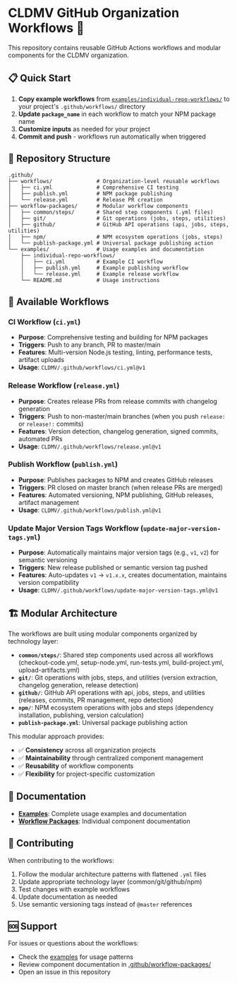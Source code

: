# CLDMV GitHub Organization Workflows 🚀

This repository contains reusable GitHub Actions workflows and modular components for the CLDMV organization.

## 📋 Quick Start

1. **Copy example workflows** from [`examples/individual-repo-workflows/`](examples/individual-repo-workflows/) to your project's `.github/workflows/` directory
2. **Update `package_name`** in each workflow to match your NPM package name
3. **Customize inputs** as needed for your project
4. **Commit and push** - workflows run automatically when triggered

## 📂 Repository Structure

```
.github/
├── workflows/              # Organization-level reusable workflows
│   ├── ci.yml              # Comprehensive CI testing
│   ├── publish.yml         # NPM package publishing
│   └── release.yml         # Release PR creation
├── workflow-packages/      # Modular workflow components
│   ├── common/steps/       # Shared step components (.yml files)
│   ├── git/                # Git operations (jobs, steps, utilities)
│   ├── github/             # GitHub API operations (api, jobs, steps, utilities)
│   ├── npm/                # NPM ecosystem operations (jobs, steps)
│   └── publish-package.yml # Universal package publishing action
└── examples/               # Usage examples and documentation
    ├── individual-repo-workflows/
    │   ├── ci.yml          # Example CI workflow
    │   ├── publish.yml     # Example publishing workflow
    │   └── release.yml     # Example release workflow
    └── README.md           # Usage instructions
```

## 🔧 Available Workflows

### CI Workflow (`ci.yml`)

- **Purpose**: Comprehensive testing and building for NPM packages
- **Triggers**: Push to any branch, PR to master/main
- **Features**: Multi-version Node.js testing, linting, performance tests, artifact uploads
- **Usage**: `CLDMV/.github/workflows/ci.yml@v1`

### Release Workflow (`release.yml`)

- **Purpose**: Creates release PRs from release commits with changelog generation
- **Triggers**: Push to non-master/main branches (when you push `release:` or `release!:` commits)
- **Features**: Version detection, changelog generation, signed commits, automated PRs
- **Usage**: `CLDMV/.github/workflows/release.yml@v1`

### Publish Workflow (`publish.yml`)

- **Purpose**: Publishes packages to NPM and creates GitHub releases
- **Triggers**: PR closed on master branch (when release PRs are merged)
- **Features**: Automated versioning, NPM publishing, GitHub releases, artifact management
- **Usage**: `CLDMV/.github/workflows/publish.yml@v1`

### Update Major Version Tags Workflow (`update-major-version-tags.yml`)

- **Purpose**: Automatically maintains major version tags (e.g., `v1`, `v2`) for semantic versioning
- **Triggers**: New release published or semantic version tag pushed
- **Features**: Auto-updates `v1` → `v1.x.x`, creates documentation, maintains version compatibility
- **Usage**: `CLDMV/.github/workflows/update-major-version-tags.yml@v1`

## 🏗️ Modular Architecture

The workflows are built using modular components organized by technology layer:

- **`common/steps/`**: Shared step components used across all workflows (checkout-code.yml, setup-node.yml, run-tests.yml, build-project.yml, upload-artifacts.yml)
- **`git/`**: Git operations with jobs, steps, and utilities (version extraction, changelog generation, release detection)
- **`github/`**: GitHub API operations with api, jobs, steps, and utilities (releases, commits, PR management, repo detection)
- **`npm/`**: NPM ecosystem operations with jobs and steps (dependency installation, publishing, version calculation)
- **`publish-package.yml`**: Universal package publishing action

This modular approach provides:

- ✅ **Consistency** across all organization projects
- ✅ **Maintainability** through centralized component management
- ✅ **Reusability** of workflow components
- ✅ **Flexibility** for project-specific customization

## 📖 Documentation

- **[Examples](examples/)**: Complete usage examples and documentation
- **[Workflow Packages](.github/workflow-packages/)**: Individual component documentation

## 🤝 Contributing

When contributing to the workflows:

1. Follow the modular architecture patterns with flattened `.yml` files
2. Update appropriate technology layer (common/git/github/npm)
3. Test changes with example workflows
4. Update documentation as needed
5. Use semantic versioning tags instead of `@master` references

## 🆘 Support

For issues or questions about the workflows:

- Check the [examples](examples/) for usage patterns
- Review component documentation in [.github/workflow-packages/](.github/workflow-packages/)
- Open an issue in this repository

